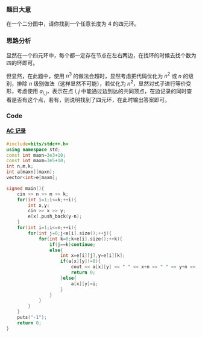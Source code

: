 ### 题目大意
在一个二分图中，请你找到一个任意长度为 $4$ 的四元环。
### 思路分析
显然在一个四元环中，每个都一定存在节点在左右两边，在找环的时候去找个数为四的环即可。

但显然，在此题中，使用 $n^3$ 的做法会超时，显然考虑把代码优化为 $n^2$ 或 $n$ 的级别，排除 $n$ 级别做法（这样显然不可能），若优化为 $n^2$，显然对式子进行等价变形，考虑使用 $a_{i,j}$，表示在点 $i,j$ 中能通过边到达的共同顶点，在边记录的同时查看是否有这个点，若有，则说明找到了四元环，在此时输出答案即可。
### Code
#### [AC 记录](https://www.luogu.com.cn/record/109929418)
```cpp
#include<bits/stdc++.h>
using namespace std;
const int maxn=3e3+10;
const int maxm=3e5+10;
int n,m,k;
int a[maxn][maxn];
vector<int>e[maxm];

signed main(){
	cin >> n >> m >> k;
	for(int i=1;i<=k;++i){
		int x,y;
		cin >> x >> y;
		e[x].push_back(y-n);
	}
	for(int i=1;i<=n;++i){
		for(int j=0;j<e[i].size();++j){
			for(int k=0;k<e[i].size();++k){
				if(j==k)continue;
				else{
					int x=e[i][j],y=e[i][k];
					if(a[x][y]!=0){
						cout << a[x][y] << " " << x+n << " " << y+n << " " << i << endl;
						return 0;
					}else{
						a[x][y]=i;
					}
				}
			}
		}
	}
	puts("-1");
	return 0;
}
```
